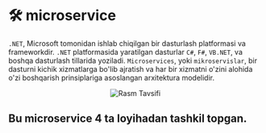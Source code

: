 # 🛠️ microservice
`.NET`, Microsoft tomonidan ishlab chiqilgan bir dasturlash platformasi va frameworkdir. `.NET` platformasida yaratilgan dasturlar `C#`, `F#`, `VB.NET`, va boshqa dasturlash tillarida yoziladi. `Microservices`, yoki `mikroservislar`, bir dasturni kichik xizmatlarga bo'lib ajratish va har bir xizmatni o'zini alohida o'zi boshqarish prinsiplariga asoslangan arxitektura modelidir.

<p align="center">
  <img src="https://www.c-sharpcorner.com/article/microservice-using-asp-net-core/Images/Microservice%20Using%20ASP.NET%20Core.png" alt="Rasm Tavsifi">
</p>

## Bu microservice 4 ta loyihadan tashkil topgan.







